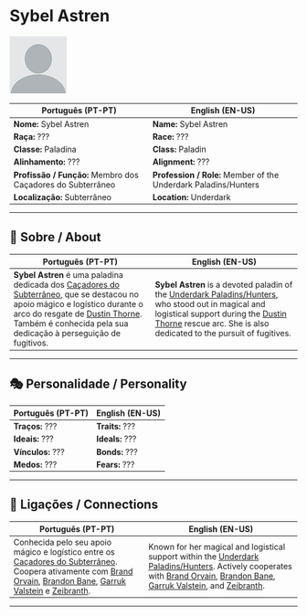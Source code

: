# Sybel Astren

![Sybel Astren](docs/assets/npc/npc_blank.png)

| **Português (PT-PT)** | **English (EN-US)** |
| --------------------- | ------------------- |
| **Nome:** Sybel Astren | **Name:** Sybel Astren |
| **Raça:** ??? | **Race:** ??? |
| **Classe:** Paladina | **Class:** Paladin |
| **Alinhamento:** ??? | **Alignment:** ??? |
| **Profissão / Função:** Membro dos Caçadores do Subterrâneo | **Profession / Role:** Member of the Underdark Paladins/Hunters |
| **Localização:** Subterrâneo | **Location:** Underdark |

---

## 📖 Sobre / About

| **Português (PT-PT)**                                                                                                                                                                                                                                          | **English (EN-US)**                                                                                                                                                                                                                   |
| -------------------------------------------------------------------------------------------------------------------------------------------------------------------------------------------------------------------------------------------------------------- | ------------------------------------------------------------------------------------------------------------------------------------------------------------------------------------------------------------------------------------- |
| **Sybel Astren** é uma paladina dedicada dos [Caçadores do Subterrâneo](underdark_paladins.md), que se destacou no apoio mágico e logístico durante o arco do resgate de [Dustin Thorne](docs/dm/-/pc/pc_dustin_thorne.md). Também é conhecida pela sua dedicação à perseguição de fugitivos. | **Sybel Astren** is a devoted paladin of the [Underdark Paladins/Hunters](underdark_paladins.md), who stood out in magical and logistical support during the [Dustin Thorne](docs/dm/-/pc/pc_dustin_thorne.md) rescue arc. She is also dedicated to the pursuit of fugitives. |

---

## 🎭 Personalidade / Personality

| **Português (PT-PT)** | **English (EN-US)** |
| --------------------- | ------------------- |
| **Traços:** ??? | **Traits:** ??? |
| **Ideais:** ??? | **Ideals:** ??? |
| **Vínculos:** ??? | **Bonds:** ??? |
| **Medos:** ??? | **Fears:** ??? |

---

## 🔗 Ligações / Connections

| **Português (PT-PT)** | **English (EN-US)** |
| --------------------- | ------------------- |
| Conhecida pelo seu apoio mágico e logístico entre os [Caçadores do Subterrâneo](underdark_paladins.md). Coopera ativamente com [Brand Orvain](docs/npc/-/Underdark%20Paladin/brand_orvain.md), [Brandon Bane](docs/npc/-/Underdark%20Paladin/brandon_bane.md), [Garruk Valstein](docs/npc/-/Underdark%20Paladin/garruk_valstein.md) e [Zeibranth](docs/npc/-/Underdark%20Paladin/zeibranth.md). | Known for her magical and logistical support within the [Underdark Paladins/Hunters](underdark_paladins.md). Actively cooperates with [Brand Orvain](docs/npc/-/Underdark%20Paladin/brand_orvain.md), [Brandon Bane](docs/npc/-/Underdark%20Paladin/brandon_bane.md), [Garruk Valstein](docs/npc/-/Underdark%20Paladin/garruk_valstein.md), and [Zeibranth](docs/npc/-/Underdark%20Paladin/zeibranth.md). |

---
